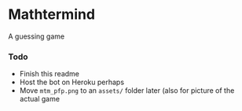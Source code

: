 # Mathtermind
A guessing game

### Todo
- Finish this readme
- Host the bot on Heroku perhaps
- Move `mtm_pfp.png` to an `assets/` folder later (also for picture of the actual game
